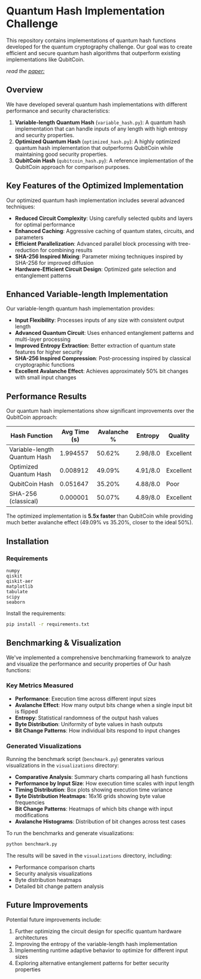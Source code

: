 # Quantum Hash Implementation Challenge

This repository contains implementations of quantum hash functions developed for the quantum cryptography challenge. Our goal was to create efficient and secure quantum hash algorithms that outperform existing implementations like QubitCoin.

*read the [paper:](/paper/pdf.pdf)*

## Overview

We have developed several quantum hash implementations with different performance and security characteristics:

1. **Variable-length Quantum Hash** (`variable_hash.py`): A quantum hash implementation that can handle inputs of any length with high entropy and security properties.
2. **Optimized Quantum Hash** (`optimized_hash.py`): A highly optimized quantum hash implementation that outperforms QubitCoin while maintaining good security properties.
3. **QubitCoin Hash** (`qubitcoin_hash.py`): A reference implementation of the QubitCoin approach for comparison purposes.

## Key Features of the Optimized Implementation

Our optimized quantum hash implementation includes several advanced techniques:

- **Reduced Circuit Complexity**: Using carefully selected qubits and layers for optimal performance
- **Enhanced Caching**: Aggressive caching of quantum states, circuits, and parameters
- **Efficient Parallelization**: Advanced parallel block processing with tree-reduction for combining results
- **SHA-256 Inspired Mixing**: Parameter mixing techniques inspired by SHA-256 for improved diffusion
- **Hardware-Efficient Circuit Design**: Optimized gate selection and entanglement patterns

## Enhanced Variable-length Implementation

Our variable-length quantum hash implementation provides:

- **Input Flexibility**: Processes inputs of any size with consistent output length
- **Advanced Quantum Circuit**: Uses enhanced entanglement patterns and multi-layer processing
- **Improved Entropy Extraction**: Better extraction of quantum state features for higher security
- **SHA-256 Inspired Compression**: Post-processing inspired by classical cryptographic functions
- **Excellent Avalanche Effect**: Achieves approximately 50% bit changes with small input changes

## Performance Results

Our quantum hash implementations show significant improvements over the QubitCoin approach:

| Hash Function               | Avg Time (s) | Avalanche % | Entropy | Quality  |
|-----------------------------|--------------|-------------|---------|----------|
| Variable-length Quantum Hash| 1.994557     | 50.62%      | 2.98/8.0| Excellent|
| Optimized Quantum Hash      | 0.008912     | 49.09%      | 4.91/8.0| Excellent|
| QubitCoin Hash              | 0.051647     | 35.20%      | 4.88/8.0| Poor     |
| SHA-256 (classical)         | 0.000001     | 50.07%      | 4.89/8.0| Excellent|

The optimized implementation is **5.5x faster** than QubitCoin while providing much better avalanche effect (49.09% vs 35.20%, closer to the ideal 50%).



## Installation

### Requirements

```
numpy
qiskit
qiskit-aer
matplotlib
tabulate
scipy
seaborn
```

Install the requirements:

```bash
pip install -r requirements.txt
```

## Benchmarking & Visualization

We've implemented a comprehensive benchmarking framework to analyze and visualize the performance and security properties of Our hash functions:

### Key Metrics Measured

- **Performance**: Execution time across different input sizes
- **Avalanche Effect**: How many output bits change when a single input bit is flipped
- **Entropy**: Statistical randomness of the output hash values
- **Byte Distribution**: Uniformity of byte values in hash outputs
- **Bit Change Patterns**: How individual bits respond to input changes

### Generated Visualizations

Running the benchmark script (`benchmark.py`) generates various visualizations in the `visualizations` directory:

- **Comparative Analysis**: Summary charts comparing all hash functions
- **Performance by Input Size**: How execution time scales with input length
- **Timing Distribution**: Box plots showing execution time variance
- **Byte Distribution Heatmaps**: 16x16 grids showing byte value frequencies
- **Bit Change Patterns**: Heatmaps of which bits change with input modifications
- **Avalanche Histograms**: Distribution of bit changes across test cases

To run the benchmarks and generate visualizations:

```bash
python benchmark.py
```


The results will be saved in the `visualizations` directory, including:
- Performance comparison charts
- Security analysis visualizations
- Byte distribution heatmaps
- Detailed bit change pattern analysis



## Future Improvements

Potential future improvements include:

1. Further optimizing the circuit design for specific quantum hardware architectures
2. Improving the entropy of the variable-length hash implementation
3. Implementing runtime adaptive behavior to optimize for different input sizes
4. Exploring alternative entanglement patterns for better security properties 
